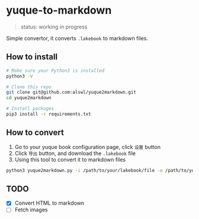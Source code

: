 # yuque-to-markdown

> status: working in progress

Simple convertor, it converts `.lakebook` to markdown files.

## How to install

```bash
# Make sure your Python3 is installed
python3 -V

# Clone this repo
git clone git@github.com:alswl/yuque2markdown.git
cd yuque2markdown

# Install packages
pip3 install -r requirements.txt
```


## How to convert

1. Go to your yuque book configuration page, click `设置` button
2. Click `导出` button, and download the `.lakebook` file
3. Using this tool to convert it to markdown files

```bash
python3 yuque2markdown.py -i /path/to/your/lakebook/file -o /path/to/your/output/folder
```


## TODO

- [x] Convert HTML to markdown
- [ ] Fetch images
